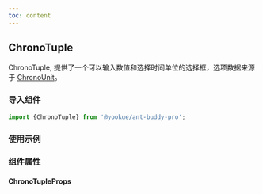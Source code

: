 ```yaml
---
toc: content
---
```


## ChronoTuple

ChronoTuple, 提供了一个可以输入数值和选择时间单位的选择框，选项数据来源于 [ChronoUnit](https://docs.oracle.com/javase/8/docs/api/java/time/temporal/ChronoUnit.html)。

### 导入组件

```jsx | pure
import {ChronoTuple} from '@yookue/ant-buddy-pro';
```

### 使用示例

<code src="./demo.zh-CN.tsx"></code>

### 组件属性

#### ChronoTupleProps

<API src="@/form/ChronoTuple/index.tsx" hideTitle></API>
